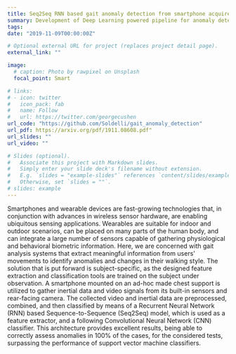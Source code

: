 ```yaml
---
title: Seq2Seq RNN based gait anomaly detection from smartphone acquired multimodal motion data
summary: Development of Deep Learning powered pipeline for anomaly detection in human gait from smartphone sensors data. 
tags:
date: "2019-11-09T00:00:00Z"

# Optional external URL for project (replaces project detail page).
external_link: ""

image:
  # caption: Photo by rawpixel on Unsplash
  focal_point: Smart

# links:
# - icon: twitter
#   icon_pack: fab
#   name: Follow
#   url: https://twitter.com/georgecushen
url_code: "https://github.com/Soldelli/gait_anomaly_detection"
url_pdf: https://arxiv.org/pdf/1911.08608.pdf"
url_slides: ""
url_video: ""

# Slides (optional).
#   Associate this project with Markdown slides.
#   Simply enter your slide deck's filename without extension.
#   E.g. `slides = "example-slides"` references `content/slides/example-slides.md`.
#   Otherwise, set `slides = ""`.
# slides: example
---
```


Smartphones and wearable devices are fast-growing technologies that, in conjunction with advances in wireless sensor hardware, are enabling ubiquitous sensing applications. Wearables are suitable for indoor and outdoor scenarios, can be placed on many parts of the human body, and can integrate a large number of sensors capable of gathering physiological and behavioral biometric information. Here, we are concerned with gait analysis systems that extract meaningful information from users' movements to identify anomalies and changes in their walking style. The solution that is put forward is subject-specific, as the designed feature extraction and classification tools are trained on the subject under observation. A smartphone mounted on an ad-hoc made chest support is utilized to gather inertial data and video signals from its built-in sensors and rear-facing camera. The collected video and inertial data are preprocessed, combined, and then classified by means of a Recurrent Neural Network (RNN) based Sequence-to-Sequence (Seq2Seq) model, which is used as a feature extractor, and a following Convolutional Neural Network (CNN) classifier. This architecture provides excellent results, being able to correctly assess anomalies in 100% of the cases, for the considered tests, surpassing the performance of support vector machine classifiers.